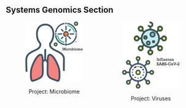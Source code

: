 ## Systems Genomics Section

<div style="display: flex; justify-content: space-around;">
  <div style="text-align: center;">
    <a href="https://github.com/GhedinSGS/SGSlab_metagenomics">
      <img src="https://github.com/GhedinSGS/.github/blob/main/figures/microbiome.png" alt="Microbiome" width="150"/>
    </a>
    <p>Project: Microbiome</p>
  </div>
  <div style="text-align: center;">
    <a href="https://github.com/GhedinSGS/DiVRGE">
      <img src="https://github.com/GhedinSGS/.github/blob/main/figures/viruses.png" alt="Viruses" width="150"/>
    </a>
    <p>Project: Viruses</p>
  </div>
</div>

